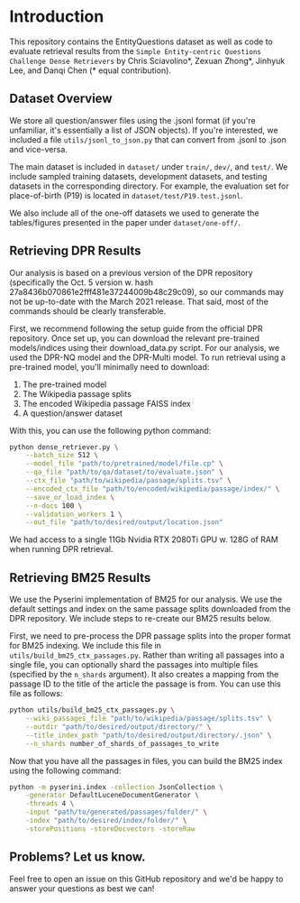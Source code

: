 # Introduction
This repository contains the EntityQuestions dataset as well as code to evaluate retrieval results from the `Simple Entity-centric Questions Challenge Dense Retrievers` by Chris Sciavolino*, Zexuan Zhong*, Jinhyuk Lee, and Danqi Chen (* equal contribution).

## Dataset Overview
We store all question/answer files using the .jsonl format (if you're unfamiliar, it's essentially a list of JSON objects). If you're interested, we included a file `utils/jsonl_to_json.py` that can convert from .jsonl to .json and vice-versa.

The main dataset is included in `dataset/` under `train/`, `dev/`, and `test/`. We include sampled training datasets, development datasets, and testing datasets in the corresponding directory. For example, the evaluation set for place-of-birth (P19) is located in `dataset/test/P19.test.jsonl`.

We also include all of the one-off datasets we used to generate the tables/figures presented in the paper under `dataset/one-off/`.


## Retrieving DPR Results
Our analysis is based on a previous version of the DPR repository (specifically the Oct. 5 version w. hash 27a8436b070861e2fff481e37244009b48c29c09), so our commands may not be up-to-date with the March 2021 release. That said, most of the commands should be clearly transferable.

First, we recommend following the setup guide from the official DPR repository. Once set up, you can download the relevant pre-trained models/indices using their download_data.py script. For our analysis, we used the DPR-NQ model and the DPR-Multi model. To run retrieval using a pre-trained model, you'll minimally need to download:

1. The pre-trained model
2. The Wikipedia passage splits
3. The encoded Wikipedia passage FAISS index
4. A question/answer dataset

With this, you can use the following python command:

``` bash
python dense_retriever.py \
    --batch_size 512 \
    --model_file "path/to/pretrained/model/file.cp" \
    --qa_file "path/to/qa/dataset/to/evaluate.json" \
    --ctx_file "path/to/wikipedia/passage/splits.tsv" \
    --encoded_ctx_file "path/to/encoded/wikipedia/passage/index/" \
    --save_or_load_index \
    --n-docs 100 \
    --validation_workers 1 \
    --out_file "path/to/desired/output/location.json"
```

We had access to a single 11Gb Nvidia RTX 2080Ti GPU w. 128G of RAM when running DPR retrieval. 


## Retrieving BM25 Results
We use the Pyserini implementation of BM25 for our analysis. We use the default settings and index on the same passage splits downloaded from the DPR repository. We include steps to re-create our BM25 results below.

First, we need to pre-process the DPR passage splits into the proper format for BM25 indexing. We include this file in `utils/build_bm25_ctx_passages.py`. Rather than writing all passages into a single file, you can optionally shard the passages into multiple files (specified by the `n_shards` argument). It also creates a mapping from the passage ID to the title of the article the passage is from. You can use this file as follows:

``` bash
python utils/build_bm25_ctx_passages.py \
    --wiki_passages_file "path/to/wikipedia/passage/splits.tsv" \
    --outdir "path/to/desired/output/directory/" \
    --title_index_path "path/to/desired/output/directory/.json" \
    --n_shards number_of_shards_of_passages_to_write
```

Now that you have all the passages in files, you can build the BM25 index using the following command:

``` bash
python -m pyserini.index -collection JsonCollection \
    -generator DefaultLuceneDocumentGenerator \
    -threads 4 \
    -input "path/to/generated/passages/folder/" \
    -index "path/to/desired/index/folder/" \
    -storePositions -storeDocvectors -storeRaw
```


## Problems? Let us know.
Feel free to open an issue on this GitHub repository and we'd be happy to answer your questions as best we can!
